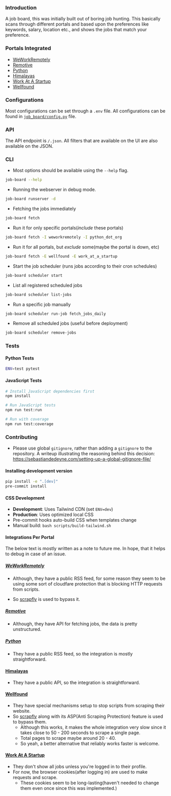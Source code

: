 ### Introduction

A job board, this was initially built out of boring job hunting.
This basically scans through different portals and based upon the
preferences like keywords, salary, location etc., and shows the jobs that match
your preference.

### Portals Integrated
- [WeWorkRemotely](https://weworkremotely.com)
- [Remotive](https://remotive.com)
- [Python](https://python.org)
- [Himalayas](https://himalayas.app)
- [Work At A Startup](https://workatastartup.com)
- [Wellfound](https://wellfound.com)

### Configurations
Most configurations can be set through a `.env` file. All configurations
can be found in [`job_board/config.py`](./job_board/config.py) file.


### API
The API endpoint is `/.json`.
All filters that are available on the UI are also available on the JSON.

### CLI
- Most options should be available using the `--help` flag.

```sh
job-board --help
```

- Running the webserver in debug mode.
```sh
job-board runserver -d
```

- Fetching the jobs immediately

```sh
job-board fetch
```

- Run it for only specific portals(_include_ these portals)
```sh
job-board fetch -I weworkremotely -I python_dot_org
```

- Run it for all portals, but _exclude_ some(maybe the portal is down, etc)
```sh
job-board fetch -E wellfound -E work_at_a_startup
```

- Start the job scheduler (runs jobs according to their cron schedules)

```sh
job-board scheduler start
```

- List all registered scheduled jobs

```sh
job-board scheduler list-jobs
```

- Run a specific job manually

```sh
job-board scheduler run-job fetch_jobs_daily
```

- Remove all scheduled jobs (useful before deployment)

```sh
job-board scheduler remove-jobs
```

### Tests

#### Python Tests
```sh
ENV=test pytest
```

#### JavaScript Tests
```sh
# Install JavaScript dependencies first
npm install

# Run JavaScript tests
npm run test:run

# Run with coverage
npm run test:coverage
```

### Contributing

- Please use global `gitignore`, rather than adding a `gitignore` to the repository.
A writeup illustrating the reasoning behind this decision: https://sebastiandedeyne.com/setting-up-a-global-gitignore-file/

#### Installing development version
```sh
pip install -e ".[dev]"
pre-commit install
```

#### CSS Development
- **Development**: Uses Tailwind CDN (set `ENV=dev`)
- **Production**: Uses optimized local CSS
- Pre-commit hooks auto-build CSS when templates change
- Manual build: `bash scripts/build-tailwind.sh`

#### Integrations Per Portal

The below text is mostly written as a note to future me.
In hope, that it helps to debug in case of an issue.

##### [WeWorkRemotely](https://weworkremotely.com)

- Although, they have a public RSS feed, for some reason they seem to be
using some sort of cloudfare protection that is blocking HTTP requests
from scripts.

- So [scrapfly](https://scrapfly.io) is used to bypass it.


##### [Remotive](https://remotive.com)
- Although, they have API for fetching jobs, the data is pretty unstructured.

##### [Python](https://python.org)
- They have a public RSS feed, so the integration is mostly straightforward.


#### [Himalayas](https://himalayas.app)
- They have a public API, so the integration is straightforward.


#### [Wellfound](https://wellfound.com)
- They have special mechanisms setup to stop scripts from scraping
  their website.
- So [scrapfly](https://scrapfly.io) along with its ASP(Anti Scraping Protection)
  feature is used to bypass them.
    - Although this works, it makes the whole integration very slow
      since it takes close to 50 - 200 seconds to scrape a single page.
    - Total pages to scrape maybe around 20 - 40.
    - So yeah, a better alternative that reliably works faster is welcome.


#### [Work At A Startup](https://workatastartup.com)
- They don't show all jobs unless you're logged in to their profile.
- For now, the browser cookies(after logging in) are used
  to make requests and scrape.
    - These cookies seem to be long-lasting(haven't needed to change them even
    once since this was implemented.)
